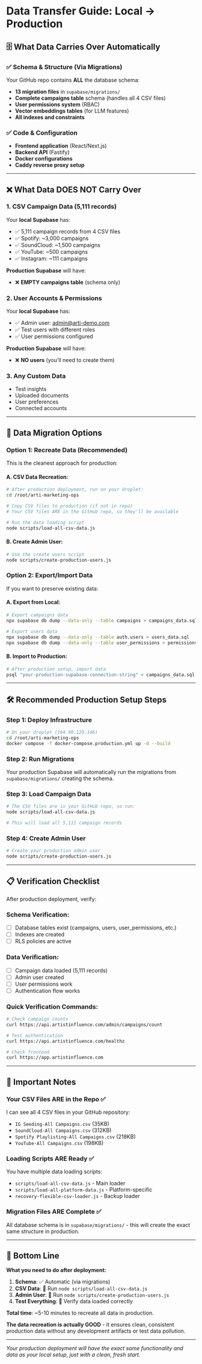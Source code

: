 # Data Transfer Guide: Local → Production

## 🗄️ **What Data Carries Over Automatically**

### ✅ **Schema & Structure (Via Migrations)**
Your GitHub repo contains **ALL** the database schema:
- **13 migration files** in `supabase/migrations/`
- **Complete campaigns table** schema (handles all 4 CSV files)
- **User permissions system** (RBAC)
- **Vector embeddings tables** (for LLM features)
- **All indexes and constraints**

### ✅ **Code & Configuration**
- **Frontend application** (React/Next.js)
- **Backend API** (Fastify)
- **Docker configurations**
- **Caddy reverse proxy setup**

---

## ❌ **What Data DOES NOT Carry Over**

### **1. CSV Campaign Data (5,111 records)**
Your **local Supabase** has:
- ✅ 5,111 campaign records from 4 CSV files
- ✅ Spotify: ~3,000 campaigns
- ✅ SoundCloud: ~1,500 campaigns  
- ✅ YouTube: ~500 campaigns
- ✅ Instagram: ~111 campaigns

**Production Supabase** will have:
- ❌ **EMPTY campaigns table** (schema only)

### **2. User Accounts & Permissions**
Your **local Supabase** has:
- ✅ Admin user: admin@arti-demo.com
- ✅ Test users with different roles
- ✅ User permissions configured

**Production Supabase** will have:
- ❌ **NO users** (you'll need to create them)

### **3. Any Custom Data**
- Test insights
- Uploaded documents
- User preferences
- Connected accounts

---

## 🔄 **Data Migration Options**

### **Option 1: Recreate Data (Recommended)**
This is the cleanest approach for production:

#### **A. CSV Data Recreation:**
```bash
# After production deployment, run on your droplet:
cd /root/arti-marketing-ops

# Copy CSV files to production (if not in repo)
# Your CSV files ARE in the GitHub repo, so they'll be available

# Run the data loading script
node scripts/load-all-csv-data.js
```

#### **B. Create Admin User:**
```bash
# Use the create users script
node scripts/create-production-users.js
```

### **Option 2: Export/Import Data**
If you want to preserve existing data:

#### **A. Export from Local:**
```bash
# Export campaigns data
npx supabase db dump --data-only --table campaigns > campaigns_data.sql

# Export users data  
npx supabase db dump --data-only --table auth.users > users_data.sql
npx supabase db dump --data-only --table user_permissions > permissions_data.sql
```

#### **B. Import to Production:**
```bash
# After production setup, import data
psql "your-production-supabase-connection-string" < campaigns_data.sql
```

---

## 🛠️ **Recommended Production Setup Steps**

### **Step 1: Deploy Infrastructure**
```bash
# On your droplet (164.90.129.146)
cd /root/arti-marketing-ops
docker compose -f docker-compose.production.yml up -d --build
```

### **Step 2: Run Migrations**
Your production Supabase will automatically run the migrations from `supabase/migrations/` creating the schema.

### **Step 3: Load Campaign Data**
```bash
# The CSV files are in your GitHub repo, so run:
node scripts/load-all-csv-data.js

# This will load all 5,111 campaign records
```

### **Step 4: Create Admin User**
```bash
# Create your production admin user
node scripts/create-production-users.js
```

---

## 📋 **Verification Checklist**

After production deployment, verify:

### **Schema Verification:**
- [ ] Database tables exist (campaigns, users, user_permissions, etc.)
- [ ] Indexes are created
- [ ] RLS policies are active

### **Data Verification:**
- [ ] Campaign data loaded (5,111 records)
- [ ] Admin user created
- [ ] User permissions work
- [ ] Authentication flow works

### **Quick Verification Commands:**
```bash
# Check campaign counts
curl https://api.artistinfluence.com/admin/campaigns/count

# Test authentication
curl https://api.artistinfluence.com/healthz

# Check frontend
curl https://app.artistinfluence.com
```

---

## 🚨 **Important Notes**

### **Your CSV Files ARE in the Repo** ✅
I can see all 4 CSV files in your GitHub repository:
- `IG Seeding-All Campaigns.csv` (35KB)
- `SoundCloud-All Campaigns.csv` (312KB) 
- `Spotify Playlisting-All Campaigns.csv` (218KB)
- `YouTube-All Campaigns.csv` (198KB)

### **Loading Scripts ARE Ready** ✅
You have multiple data loading scripts:
- `scripts/load-all-csv-data.js` - Main loader
- `scripts/load-all-platform-data.js` - Platform-specific
- `recovery-flexible-csv-loader.js` - Backup loader

### **Migration Files ARE Complete** ✅
All database schema is in `supabase/migrations/` - this will create the exact same structure in production.

---

## 🎯 **Bottom Line**

**What you need to do after deployment:**

1. **Schema**: ✅ Automatic (via migrations)
2. **CSV Data**: 🔄 Run `node scripts/load-all-csv-data.js`
3. **Admin User**: 🔄 Run `node scripts/create-production-users.js`
4. **Test Everything**: 🔄 Verify data loaded correctly

**Total time**: ~5-10 minutes to recreate all data in production.

**The data recreation is actually GOOD** - it ensures clean, consistent production data without any development artifacts or test data pollution.

---

*Your production deployment will have the exact same functionality and data as your local setup, just with a clean, fresh start.*
